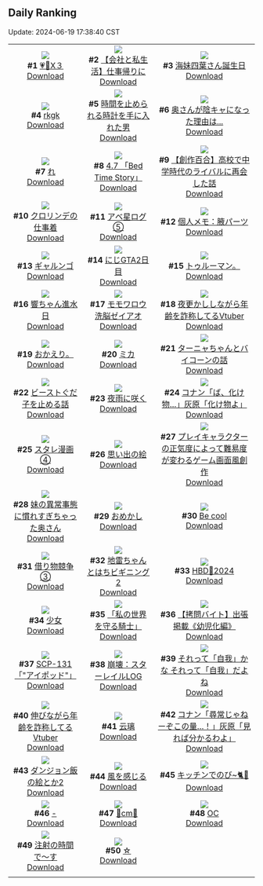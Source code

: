 ## Daily Ranking
Update: 2024-06-19 17:38:40 CST

|      |      |      |
| :----: | :----: | :----: |
| ![](https://i.pixiv.re/c/240x480/img-master/img/2024/06/17/00/03/26/119707619_p0_master1200.jpg)<br>**#1** [💗💙X３](https://www.pixiv.net/artworks/119707619)<br>[Download](https://i.pixiv.re/img-original/img/2024/06/17/00/03/26/119707619_p0.jpg) | ![](https://i.pixiv.re/c/240x480/img-master/img/2024/06/18/12/00/12/119747195_p0_master1200.jpg)<br>**#2** [【会社と私生活】仕事帰りに](https://www.pixiv.net/artworks/119747195)<br>[Download](https://i.pixiv.re/img-original/img/2024/06/18/12/00/12/119747195_p0.jpg) | ![](https://i.pixiv.re/c/240x480/img-master/img/2024/06/17/21/28/09/119731011_p0_master1200.jpg)<br>**#3** [海妹四葉さん誕生日](https://www.pixiv.net/artworks/119731011)<br>[Download](https://i.pixiv.re/img-original/img/2024/06/17/21/28/09/119731011_p0.jpg) |
| ![](https://i.pixiv.re/c/240x480/img-master/img/2024/06/17/21/28/40/119731022_p0_master1200.jpg)<br>**#4** [rkgk](https://www.pixiv.net/artworks/119731022)<br>[Download](https://i.pixiv.re/img-original/img/2024/06/17/21/28/40/119731022_p0.png) | ![](https://i.pixiv.re/c/240x480/img-master/img/2024/06/17/20/00/18/119728242_p0_master1200.jpg)<br>**#5** [時間を止められる時計を手に入れた男](https://www.pixiv.net/artworks/119728242)<br>[Download](https://i.pixiv.re/img-original/img/2024/06/17/20/00/18/119728242_p0.jpg) | ![](https://i.pixiv.re/c/240x480/img-master/img/2024/06/17/00/01/13/119707422_p0_master1200.jpg)<br>**#6** [奥さんが陰キャになった理由は...](https://www.pixiv.net/artworks/119707422)<br>[Download](https://i.pixiv.re/img-original/img/2024/06/17/00/01/13/119707422_p0.jpg) |
| ![](https://i.pixiv.re/c/240x480/img-master/img/2024/06/17/04/30/02/119713348_p0_master1200.jpg)<br>**#7** [れ](https://www.pixiv.net/artworks/119713348)<br>[Download](https://i.pixiv.re/img-original/img/2024/06/17/04/30/02/119713348_p0.png) | ![](https://i.pixiv.re/c/240x480/img-master/img/2024/06/17/17/37/32/119724495_p0_master1200.jpg)<br>**#8** [4.7 「Bed Time Story」](https://www.pixiv.net/artworks/119724495)<br>[Download](https://i.pixiv.re/img-original/img/2024/06/17/17/37/32/119724495_p0.jpg) | ![](https://i.pixiv.re/c/240x480/img-master/img/2024/06/18/19/37/06/119755812_p0_master1200.jpg)<br>**#9** [【創作百合】高校で中学時代のライバルに再会した話](https://www.pixiv.net/artworks/119755812)<br>[Download](https://i.pixiv.re/img-original/img/2024/06/18/19/37/06/119755812_p0.jpg) |
| ![](https://i.pixiv.re/c/240x480/img-master/img/2024/06/17/16/53/48/119723581_p0_master1200.jpg)<br>**#10** [クロリンデの仕事着](https://www.pixiv.net/artworks/119723581)<br>[Download](https://i.pixiv.re/img-original/img/2024/06/17/16/53/48/119723581_p0.png) | ![](https://i.pixiv.re/c/240x480/img-master/img/2024/06/17/10/58/56/119717961_p0_master1200.jpg)<br>**#11** [アベ星ログ⑤](https://www.pixiv.net/artworks/119717961)<br>[Download](https://i.pixiv.re/img-original/img/2024/06/17/10/58/56/119717961_p0.jpg) | ![](https://i.pixiv.re/c/240x480/img-master/img/2024/06/18/06/00/07/119742447_p0_master1200.jpg)<br>**#12** [個人メモ：腋パーツ](https://www.pixiv.net/artworks/119742447)<br>[Download](https://i.pixiv.re/img-original/img/2024/06/18/06/00/07/119742447_p0.jpg) |
| ![](https://i.pixiv.re/c/240x480/img-master/img/2024/06/17/00/47/39/119709265_p0_master1200.jpg)<br>**#13** [ギャルンゴ](https://www.pixiv.net/artworks/119709265)<br>[Download](https://i.pixiv.re/img-original/img/2024/06/17/00/47/39/119709265_p0.png) | ![](https://i.pixiv.re/c/240x480/img-master/img/2024/06/17/17/57/10/119724871_p0_master1200.jpg)<br>**#14** [にじGTA2日目](https://www.pixiv.net/artworks/119724871)<br>[Download](https://i.pixiv.re/img-original/img/2024/06/17/17/57/10/119724871_p0.jpg) | ![](https://i.pixiv.re/c/240x480/img-master/img/2024/06/17/01/04/40/119708421_p0_master1200.jpg)<br>**#15** [トゥルーマン。](https://www.pixiv.net/artworks/119708421)<br>[Download](https://i.pixiv.re/img-original/img/2024/06/17/01/04/40/119708421_p0.jpg) |
| ![](https://i.pixiv.re/c/240x480/img-master/img/2024/06/17/00/03/06/119707596_p0_master1200.jpg)<br>**#16** [響ちゃん進水日](https://www.pixiv.net/artworks/119707596)<br>[Download](https://i.pixiv.re/img-original/img/2024/06/17/00/03/06/119707596_p0.png) | ![](https://i.pixiv.re/c/240x480/img-master/img/2024/06/17/09/33/48/119716813_p0_master1200.jpg)<br>**#17** [モモワロウ洗脳ゼイアオ](https://www.pixiv.net/artworks/119716813)<br>[Download](https://i.pixiv.re/img-original/img/2024/06/17/09/33/48/119716813_p0.png) | ![](https://i.pixiv.re/c/240x480/img-master/img/2024/06/17/20/06/30/119728448_p0_master1200.jpg)<br>**#18** [夜更かししながら年齢を詐称してるVtuber](https://www.pixiv.net/artworks/119728448)<br>[Download](https://i.pixiv.re/img-original/img/2024/06/17/20/06/30/119728448_p0.png) |
| ![](https://i.pixiv.re/c/240x480/img-master/img/2024/06/17/01/59/06/119711192_p0_master1200.jpg)<br>**#19** [おかえり。](https://www.pixiv.net/artworks/119711192)<br>[Download](https://i.pixiv.re/img-original/img/2024/06/17/01/59/06/119711192_p0.jpg) | ![](https://i.pixiv.re/c/240x480/img-master/img/2024/06/17/00/00/31/119707318_p0_master1200.jpg)<br>**#20** [ミカ](https://www.pixiv.net/artworks/119707318)<br>[Download](https://i.pixiv.re/img-original/img/2024/06/17/00/00/31/119707318_p0.jpg) | ![](https://i.pixiv.re/c/240x480/img-master/img/2024/06/17/01/31/48/119710552_p0_master1200.jpg)<br>**#21** [ターニャちゃんとバイコーンの話](https://www.pixiv.net/artworks/119710552)<br>[Download](https://i.pixiv.re/img-original/img/2024/06/17/01/31/48/119710552_p0.png) |
| ![](https://i.pixiv.re/c/240x480/img-master/img/2024/06/17/16/03/20/119722702_p0_master1200.jpg)<br>**#22** [ビーストぐだ子を止める話](https://www.pixiv.net/artworks/119722702)<br>[Download](https://i.pixiv.re/img-original/img/2024/06/17/16/03/20/119722702_p0.jpg) | ![](https://i.pixiv.re/c/240x480/img-master/img/2024/06/17/18/00/11/119725003_p0_master1200.jpg)<br>**#23** [夜雨に咲く](https://www.pixiv.net/artworks/119725003)<br>[Download](https://i.pixiv.re/img-original/img/2024/06/17/18/00/11/119725003_p0.jpg) | ![](https://i.pixiv.re/c/240x480/img-master/img/2024/06/17/16/35/53/119723269_p0_master1200.jpg)<br>**#24** [コナン「ば、化け物…」灰原「化け物よ」](https://www.pixiv.net/artworks/119723269)<br>[Download](https://i.pixiv.re/img-original/img/2024/06/17/16/35/53/119723269_p0.jpg) |
| ![](https://i.pixiv.re/c/240x480/img-master/img/2024/06/18/22/09/47/119760525_p0_master1200.jpg)<br>**#25** [スタレ漫画④](https://www.pixiv.net/artworks/119760525)<br>[Download](https://i.pixiv.re/img-original/img/2024/06/18/22/09/47/119760525_p0.jpg) | ![](https://i.pixiv.re/c/240x480/img-master/img/2024/06/17/12/30/05/119719430_p0_master1200.jpg)<br>**#26** [思い出の絵](https://www.pixiv.net/artworks/119719430)<br>[Download](https://i.pixiv.re/img-original/img/2024/06/17/12/30/05/119719430_p0.png) | ![](https://i.pixiv.re/c/240x480/img-master/img/2024/06/17/19/34/03/119727481_p0_master1200.jpg)<br>**#27** [プレイキャラクターの正気度によって難易度が変わるゲーム画面風創作](https://www.pixiv.net/artworks/119727481)<br>[Download](https://i.pixiv.re/img-original/img/2024/06/17/19/34/03/119727481_p0.png) |
| ![](https://i.pixiv.re/c/240x480/img-master/img/2024/06/18/00/08/59/119736730_p0_master1200.jpg)<br>**#28** [妹の異常事態に慣れすぎちゃった奥さん](https://www.pixiv.net/artworks/119736730)<br>[Download](https://i.pixiv.re/img-original/img/2024/06/18/00/08/59/119736730_p0.jpg) | ![](https://i.pixiv.re/c/240x480/img-master/img/2024/06/17/00/34/44/119708897_p0_master1200.jpg)<br>**#29** [おめかし](https://www.pixiv.net/artworks/119708897)<br>[Download](https://i.pixiv.re/img-original/img/2024/06/17/00/34/44/119708897_p0.jpg) | ![](https://i.pixiv.re/c/240x480/img-master/img/2024/06/17/00/00/16/119707264_p0_master1200.jpg)<br>**#30** [Be cool](https://www.pixiv.net/artworks/119707264)<br>[Download](https://i.pixiv.re/img-original/img/2024/06/17/00/00/16/119707264_p0.jpg) |
| ![](https://i.pixiv.re/c/240x480/img-master/img/2024/06/17/18/17/08/119725498_p0_master1200.jpg)<br>**#31** [借り物競争③](https://www.pixiv.net/artworks/119725498)<br>[Download](https://i.pixiv.re/img-original/img/2024/06/17/18/17/08/119725498_p0.jpg) | ![](https://i.pixiv.re/c/240x480/img-master/img/2024/06/18/12/01/40/119747285_p0_master1200.jpg)<br>**#32** [地雷ちゃんとはちビギニング2](https://www.pixiv.net/artworks/119747285)<br>[Download](https://i.pixiv.re/img-original/img/2024/06/18/12/01/40/119747285_p0.png) | ![](https://i.pixiv.re/c/240x480/img-master/img/2024/06/18/13/31/11/119748696_p0_master1200.jpg)<br>**#33** [HBD🍃2024](https://www.pixiv.net/artworks/119748696)<br>[Download](https://i.pixiv.re/img-original/img/2024/06/18/13/31/11/119748696_p0.png) |
| ![](https://i.pixiv.re/c/240x480/img-master/img/2024/06/17/19/06/06/119726749_p0_master1200.jpg)<br>**#34** [少女](https://www.pixiv.net/artworks/119726749)<br>[Download](https://i.pixiv.re/img-original/img/2024/06/17/19/06/06/119726749_p0.jpg) | ![](https://i.pixiv.re/c/240x480/img-master/img/2024/06/17/22/15/40/119732595_p0_master1200.jpg)<br>**#35** [「私の世界を守る騎士」](https://www.pixiv.net/artworks/119732595)<br>[Download](https://i.pixiv.re/img-original/img/2024/06/17/22/15/40/119732595_p0.png) | ![](https://i.pixiv.re/c/240x480/img-master/img/2024/06/18/20/00/16/119756464_p0_master1200.jpg)<br>**#36** [【拷問バイト】出張掲載《幼児化編》](https://www.pixiv.net/artworks/119756464)<br>[Download](https://i.pixiv.re/img-original/img/2024/06/18/20/00/16/119756464_p0.jpg) |
| ![](https://i.pixiv.re/c/240x480/img-master/img/2024/06/17/18/06/34/119725250_p0_master1200.jpg)<br>**#37** [SCP-131「"アイポッド"」](https://www.pixiv.net/artworks/119725250)<br>[Download](https://i.pixiv.re/img-original/img/2024/06/17/18/06/34/119725250_p0.jpg) | ![](https://i.pixiv.re/c/240x480/img-master/img/2024/06/17/00/28/29/119708644_p0_master1200.jpg)<br>**#38** [崩壊：スターレイルLOG](https://www.pixiv.net/artworks/119708644)<br>[Download](https://i.pixiv.re/img-original/img/2024/06/17/00/28/29/119708644_p0.jpg) | ![](https://i.pixiv.re/c/240x480/img-master/img/2024/06/17/01/33/25/119710596_p0_master1200.jpg)<br>**#39** [それって「自我」かな それって「自我」だよね](https://www.pixiv.net/artworks/119710596)<br>[Download](https://i.pixiv.re/img-original/img/2024/06/17/01/33/25/119710596_p0.png) |
| ![](https://i.pixiv.re/c/240x480/img-master/img/2024/06/18/20/16/25/119756957_p0_master1200.jpg)<br>**#40** [伸びながら年齢を詐称してるVtuber](https://www.pixiv.net/artworks/119756957)<br>[Download](https://i.pixiv.re/img-original/img/2024/06/18/20/16/25/119756957_p0.png) | ![](https://i.pixiv.re/c/240x480/img-master/img/2024/06/17/15/24/32/119722044_p0_master1200.jpg)<br>**#41** [云璃](https://www.pixiv.net/artworks/119722044)<br>[Download](https://i.pixiv.re/img-original/img/2024/06/17/15/24/32/119722044_p0.png) | ![](https://i.pixiv.re/c/240x480/img-master/img/2024/06/18/18/12/31/119753607_p0_master1200.jpg)<br>**#42** [コナン「尋常じゃねーぞこの量…！」灰原「見れば分かるわよ」](https://www.pixiv.net/artworks/119753607)<br>[Download](https://i.pixiv.re/img-original/img/2024/06/18/18/12/31/119753607_p0.jpg) |
| ![](https://i.pixiv.re/c/240x480/img-master/img/2024/06/17/21/02/30/119730223_p0_master1200.jpg)<br>**#43** [ダンジョン飯の絵とか2](https://www.pixiv.net/artworks/119730223)<br>[Download](https://i.pixiv.re/img-original/img/2024/06/17/21/02/30/119730223_p0.jpg) | ![](https://i.pixiv.re/c/240x480/img-master/img/2024/06/17/00/32/57/119708841_p0_master1200.jpg)<br>**#44** [風を感じる](https://www.pixiv.net/artworks/119708841)<br>[Download](https://i.pixiv.re/img-original/img/2024/06/17/00/32/57/119708841_p0.jpg) | ![](https://i.pixiv.re/c/240x480/img-master/img/2024/06/18/10/00/05/119745437_p0_master1200.jpg)<br>**#45** [キッチンでのび~🐈🐾](https://www.pixiv.net/artworks/119745437)<br>[Download](https://i.pixiv.re/img-original/img/2024/06/18/10/00/05/119745437_p0.jpg) |
| ![](https://i.pixiv.re/c/240x480/img-master/img/2024/06/18/00/00/33/119736161_p0_master1200.jpg)<br>**#46** [-](https://www.pixiv.net/artworks/119736161)<br>[Download](https://i.pixiv.re/img-original/img/2024/06/18/00/00/33/119736161_p0.jpg) | ![](https://i.pixiv.re/c/240x480/img-master/img/2024/06/17/20/49/08/119729709_p0_master1200.jpg)<br>**#47** [💜cm💚](https://www.pixiv.net/artworks/119729709)<br>[Download](https://i.pixiv.re/img-original/img/2024/06/17/20/49/08/119729709_p0.png) | ![](https://i.pixiv.re/c/240x480/img-master/img/2024/06/17/00/01/07/119707406_p0_master1200.jpg)<br>**#48** [OC](https://www.pixiv.net/artworks/119707406)<br>[Download](https://i.pixiv.re/img-original/img/2024/06/17/00/01/07/119707406_p0.png) |
| ![](https://i.pixiv.re/c/240x480/img-master/img/2024/06/18/20/37/25/119757530_p0_master1200.jpg)<br>**#49** [注射の時間で〜す](https://www.pixiv.net/artworks/119757530)<br>[Download](https://i.pixiv.re/img-original/img/2024/06/18/20/37/25/119757530_p0.jpg) | ![](https://i.pixiv.re/c/240x480/img-master/img/2024/06/17/18/56/22/119726422_p0_master1200.jpg)<br>**#50** [☆](https://www.pixiv.net/artworks/119726422)<br>[Download](https://i.pixiv.re/img-original/img/2024/06/17/18/56/22/119726422_p0.jpg) |
|      |
